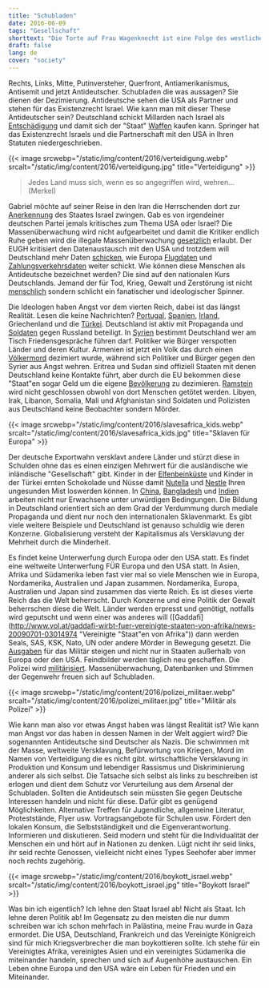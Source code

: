 ```yaml
---
title: "Schubladen"
date: 2016-06-09
tags: "Gesellschaft"
shorttext: "Die Torte auf Frau Wagenknecht ist eine Folge des westlichen einsortieren von Menschen in Schubladen."
draft: false
lang: de
cover: "society"
---
```


Rechts, Links, Mitte, Putinversteher, Querfront, Antiamerikanismus, Antisemit und jetzt Antideutscher. Schubladen die was aussagen? Sie dienen der Dezimierung. Antideutsche sehen die USA als Partner und stehen für das Existenzrecht Israel. Wie kann man mit dieser These Antideutscher sein? Deutschland schickt Millarden nach Israel als [Entschädigung](http://www.bpb.de/apuz/162883/wiedergutmachung-in-deutschland-19451990-ein-ueberblick?p=all "Wiedergutmachung in Deutschland 1945–1990. Ein Überblick") und damit sich der "Staat" [Waffen](http://www.waffenexporte.org/wp-content/uploads/2015/02/Waffen-Ex_Israel2.pdf "Waffenexporte nach Israel als PDF") kaufen kann. Springer hat das Existenzrecht Israels und die Partnerschaft mit den USA in Ihren Statuten niedergeschrieben.

{{< image srcwebp="/static/img/content/2016/verteidigung.webp" srcalt="/static/img/content/2016/verteidigung.jpg" title="Verteidigung" >}}

> Jedes Land muss sich, wenn es so angegriffen wird, wehren... (Merkel)

Gabriel möchte auf seiner Reise in den Iran die Herrschenden dort zur [Anerkennung](http://www.dw.com/de/der-iran-weist-forderung-nach-anerkennung-israels-zur%C3%BCck/a-18595424 "Der Iran weist Forderung nach Anerkennung Israels zurück") des Staates Israel zwingen. Gab es von irgendeiner deutschen Partei jemals kritisches zum Thema USA oder Israel? Die Massenüberwachung wird nicht aufgearbeitet und damit die Kritiker endlich Ruhe geben wird die illegale Massenüberwachung [gesetzlich](http://www.heise.de/newsticker/meldung/BND-Reform-Koalition-will-das-Internet-im-NSA-Stil-ueberwachen-3228466.html "BND-Reform: Koalition will das Internet im NSA-Stil überwachen") erlaubt. Der EUGH kritisiert den Datenaustausch mit den USA und trotzdem will Deutschland mehr Daten [schicken](http://www.dw.com/de/deutschland-und-usa-wollen-mehr-datenaustausch-zur-terrorabwehr/a-19264496 "Deutschland und USA wollen mehr Datenaustausch zur Terrorabwehr"), wie Europa [Flugdaten](https://papersplease.org/wp/wp-content/uploads/2011/11/eu-us-pnr-2011-de.pdf) und [Zahlungsverkehrsdaten](http://www.statewatch.org/news/2010/jun/eu-usa-draft-swift-agreement-com.pdf) weiter schickt. Wie können diese Menschen als Antideutsche bezeichnet werden? Die sind auf den nationalen Kurs Deutschlands. Jemand der für Tod, Krieg, Gewalt und Zerstörung ist nicht [menschlich](http://www.nachdenkseiten.de/upload/bilder/160602_torten-fuer-menschenfeinde.jpg "Antifa zum Tortenterror") sondern schlicht ein fanatischer und ideologischer Spinner.

Die Ideologen haben Angst vor dem vierten Reich, dabei ist das längst Realität. Lesen die keine Nachrichten? [Portugal](http://norberthaering.de/de/27-german/news/619-praet-portugal "Die EZB erpresst die portugiesische Regierung"), [Spanien](https://www.bayernkurier.de/wirtschaft/2258-spanien-will-ezb-noch-mehr-amerikanisieren "Spanien will EZB noch mehr amerikanisieren"), [Irland](http://derstandard.at/2000007861429/Wie-die-EZB-Irland-in-die-Knie-Zwang "Wie die EZB Irland in die Knie zwang"), Griechenland und die [Türkei](http://www.dw.com/de/kommentar-europas-schmutziger-und-gef%C3%A4hrlicher-pakt-mit-der-t%C3%BCrkei/a-19128340). Deutschland ist aktiv mit Propaganda und [Soldaten](https://www.neues-deutschland.de/artikel/1014542.nato-schlaengelt-sich-durch-polen.html) gegen Russland beteiligt. In [Syrien](http://www.wissenschaft-und-frieden.de/seite.php?dossierID=084 "Bashar al-Assad Ein Feind wird gemacht") bestimmt Deutschland wer am Tisch Friedensgespräche führen darf. Politiker wie Bürger verspotten Länder und deren Kultur. Armenien ist jetzt ein Volk das durch einen [Völkermord](http://dip21.bundestag.de/dip21/btd/18/086/1808613.pdf "PDF Bundestag") dezimiert wurde, während sich Politiker und Bürger gegen den Syrier aus Angst wehren. Eritrea und Sudan sind offiziell Staaten mit denen Deutschland keine Kontakte führt, aber durch die EU bekommen diese "Staat"en sogar Geld um die eigene [Bevölkerung](https://zebralogs.wordpress.com/2016/05/26/wie-europa-mit-brutalen-regimen-kooperiert-um-fluechtlinge-abzuhalten/ "Wie Europa mit brutalen Regimen kooperiert, um Flüchtlinge abzuhalten") zu dezimieren. [Ramstein](http://www.ramstein-kampagne.eu/ "Stopp Ramstein") wird nicht geschlossen obwohl von dort Menschen getötet werden. Libyen, Irak, Libanon, Somalia, Mali und Afghanistan sind Soldaten und Polizisten aus Deutschland keine Beobachter sondern Mörder.

{{< image srcwebp="/static/img/content/2016/slavesafrica_kids.webp" srcalt="/static/img/content/2016/slavesafrica_kids.jpg" title="Sklaven für Europa" >}}

Der deutsche Exportwahn versklavt andere Länder und stürzt diese in Schulden ohne das es einen einzigen Mehrwert für die ausländische wie inländische "Gesellschaft" gibt. Kinder in der [Elfenbeinküste](http://www.spiegel.de/wirtschaft/service/schokolade-kinderarbeit-auf-kakaoplantagen-nimmt-zu-a-1046525.html "Rohstoff für Schokolade: Millionen Kinder müssen auf Kakaoplantagen schuften") und Kinder in der Türkei ernten Schokolade und Nüsse damit [Nutella](https://www.aktiv-gegen-kinderarbeit.de/firma/ferrero/) und [Nestle](https://www.aktiv-gegen-kinderarbeit.de/firma/nestle/) Ihren ungesunden Mist loswerden können. In [China](http://www.aktiv-gegen-kinderarbeit.de/welt/asien/china/), [Bangladesh](http://www.aktiv-gegen-kinderarbeit.de/2015/10/die-textilindustrie-in-bangladesh/) und [Indien](http://www.aktiv-gegen-kinderarbeit.de/welt/asien/indien/) arbeiten nicht nur Erwachsene unter unwürdigen Bedingungen. Die Bildung in Deutschland orientiert sich an dem Grad der Verdummung durch mediale Propaganda und dient nur noch den internationalen Sklavenmarkt. Es gibt viele weitere Beispiele und Deutschland ist genauso schuldig wie deren Konzerne. Globalisierung versteht der Kapitalismus als Versklavung der Mehrheit durch die Minderheit.

Es findet keine Unterwerfung durch Europa oder den USA statt. Es findet eine weltweite Unterwerfung FÜR Europa und den USA statt. In Asien, Afrika und Südamerika leben fast vier mal so viele Menschen wie in Europa, Nordamerika, Australien und Japan zusammen. Nordamerika, Europa, Australien und Japan sind zusammen das vierte Reich. Es ist dieses vierte Reich das die Welt beherrscht. Durch Konzerne und eine Politik der Gewalt beherrschen diese die Welt. Länder werden erpresst und genötigt, notfalls wird geputscht und wenn einer was anderes will ([Gaddafi](http://www.vol.at/gaddafi-wirbt-fuer-vereinigte-staaten-von-afrika/news-20090701-03014974 "Vereinigte "Staat"en von Afrika")) dann werden Seals, SAS, KSK, Nato, UN oder andere Mörder in Bewegung gesetzt. Die [Ausgaben](http://de.statista.com/statistik/daten/studie/157935/umfrage/laender-mit-den-hoechsten-militaerausgaben/ "Ranking der 15 Länder mit den weltweit höchsten Militärausgaben im Jahr 2015 (in Milliarden US-Dollar)") für das Militär steigen und nicht nur in Staaten außerhalb von Europa oder den USA. Feindbilder werden täglich neu geschaffen. Die Polizei wird [militärisiert](http://www.surveillance-studies.org/2016/01/crisis-and-control/ "Militarisierung der Polizei weltweit – MILITARIZING POLICE"). Massenüberwachung, Datenbanken und Stimmen der Gegenwehr freuen sich auf Schubladen.

{{< image srcwebp="/static/img/content/2016/polizei_militaer.webp" srcalt="/static/img/content/2016/polizei_militaer.jpg" title="Militär als Polizei" >}}

Wie kann man also vor etwas Angst haben was längst Realität ist? Wie kann man Angst vor das haben in dessen Namen in der Welt aggiert wird? Die sogenannten Antideutsche sind Deutscher als Nazis. Die schwimmen mit der Masse, weltweite Versklavung, Befürwortung von Kriegen, Mord im Namen von Verteidigung die es nicht gibt. wirtschaftliche Versklavung in Produktion und Konsum und lebendiger Rassismus und Diskriminierung anderer als sich selbst. Die Tatsache sich selbst als links zu beschreiben ist erlogen und dient dem Schutz vor Verurteilung aus dem Arsenal der Schubladen. Sollten die Antideutsch sein müssten Sie gegen Deutsche Interessen handeln und nicht für diese. Dafür gibt es genügend Möglichkeiten. Alternative Treffen für Jugendliche, allgemeine Literatur, Proteststände, Flyer usw. Vortragsangebote für Schulen usw. Fördert den lokalen Konsum, die Selbstständigkeit und die Eigenverantwortung. Informieren und diskutieren. Seid modern und steht für die Individualität der Menschen ein und hört auf in Nationen zu denken. Lügt nicht ihr seid links, ihr seid rechte Genossen, vielleicht nicht eines Types Seehofer aber immer noch rechts zugehörig.

{{< image srcwebp="/static/img/content/2016/boykott_israel.webp" srcalt="/static/img/content/2016/boykott_israel.jpg" title="Boykott Israel" >}}

Was bin ich eigentlich? Ich lehne den Staat Israel ab! Nicht als Staat. Ich lehne deren Politik ab! Im Gegensatz zu den meisten die nur dumm schreiben war ich schon mehrfach in Palästina, meine Frau wurde in Gaza ermordet. Die USA, Deutschland, Frankreich und das Vereinigte Königreich sind für mich Kriegsverbrecher die man boykottieren sollte. Ich stehe für ein Vereinigtes Afrika, vereinigtes Asien und ein vereinigtes Südamerika die miteinander handeln, sprechen und sich auf Augenhöhe austauschen.  Ein Leben ohne Europa und den USA wäre ein Leben für Frieden und ein Miteinander.
